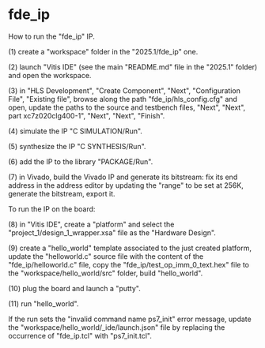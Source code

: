 # fde_ip

How to run the "fde_ip" IP.

(1) create a "workspace" folder in the "2025.1/fde_ip" one.

(2) launch "Vitis IDE" (see the main "README.md" file in the "2025.1" folder) and open the workspace.

(3) in "HLS Development", "Create Component", "Next", "Configuration File", "Existing file", browse along the path "fde_ip/hls_config.cfg" and open, update the paths to the source and testbench files, "Next", "Next", part xc7z020clg400-1", "Next", "Next", "Finish".

(4) simulate the IP "C SIMULATION/Run".

(5) synthesize the IP "C SYNTHESIS/Run".

(6) add the IP to the library "PACKAGE/Run".

(7) in Vivado, build the Vivado IP and generate its bitstream: fix its end address in the address editor by updating the "range" to be set at 256K, generate the bitstream, export it.

To run the IP on the board:

(8) in "Vitis IDE", create a "platform" and select the "project_1/design_1_wrapper.xsa" file as the "Hardware Design".

(9) create a "hello_world" template associated to the just created platform, update the "helloworld.c" source file with the content of the "fde_ip/helloworld.c" file, copy the "fde_ip/test_op_imm_0_text.hex" file to the "workspace/hello_world/src" folder, build "hello_world".

(10) plug the board and launch a "putty".

(11) run "hello_world".

If the run sets the "invalid command name ps7_init" error message, update the "workspace/hello_world/_ide/launch.json" file by replacing the occurrence of "fde_ip.tcl" with "ps7_init.tcl".
